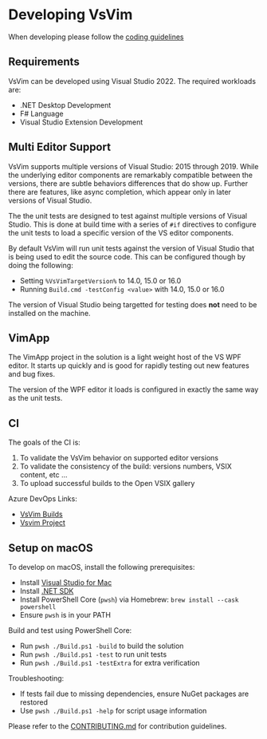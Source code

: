 # Developing VsVim

When developing please follow the
[coding guidelines](https://github.com/VsVim/VsVim/blob/master/Documentation/CodingGuidelines.md)

## Requirements
VsVim can be developed using Visual Studio 2022. The required workloads
are:

- .NET Desktop Development
- F# Language
- Visual Studio Extension Development

## Multi Editor Support
VsVim supports multiple versions of Visual Studio: 2015 through 2019. While the
underlying editor components are remarkably compatible between the versions,
there are subtle behaviors differences that do show up. Further there are 
features, like async completion, which appear only in later versions of 
Visual Studio. 

The the unit tests are designed to test against multiple versions of Visual
Studio. This is done at build time with a series of `#if` directives to 
configure the unit tests to load a specific version of the VS editor
components.

By default VsVim will run unit tests against the version of Visual Studio that
is being used to edit the source code. This can be configured though by doing
the following:

- Setting `%VsVimTargetVersion%` to 14.0, 15.0 or 16.0
- Running `Build.cmd -testConfig <value>` with 14.0, 15.0 or 16.0

The version of Visual Studio being targetted for testing does **not** need to
be installed on the machine. 

## VimApp
The VimApp project in the solution is a light weight host of the VS WPF editor.
It starts up quickly and is good for rapidly testing out new features and bug
fixes.

The version of the WPF editor it loads is configured in exactly the same way 
as the unit tests.

## CI 
The goals of the CI is:

1. To validate the VsVim behavior on supported editor versions
1. To validate the consistency of the build: versions numbers, VSIX content,
etc ...
1. To upload successful builds to the Open VSIX gallery

Azure DevOps Links:

- [VsVim Builds](https://dev.azure.com/VsVim/VsVim/_build?definitionId=1&_a=summary)
- [Vsvim Project](https://dev.azure.com/VsVim/VsVim)

## Setup on macOS

To develop on macOS, install the following prerequisites:

- Install [Visual Studio for Mac](https://visualstudio.microsoft.com/vs/mac/)
- Install [.NET SDK](https://dotnet.microsoft.com/download)
- Install PowerShell Core (`pwsh`) via Homebrew: `brew install --cask powershell`
- Ensure `pwsh` is in your PATH

Build and test using PowerShell Core:

- Run `pwsh ./Build.ps1 -build` to build the solution
- Run `pwsh ./Build.ps1 -test` to run unit tests
- Run `pwsh ./Build.ps1 -testExtra` for extra verification

Troubleshooting:

- If tests fail due to missing dependencies, ensure NuGet packages are restored
- Use `pwsh ./Build.ps1 -help` for script usage information

Please refer to the [CONTRIBUTING.md](../CONTRIBUTING.md) for contribution guidelines.
